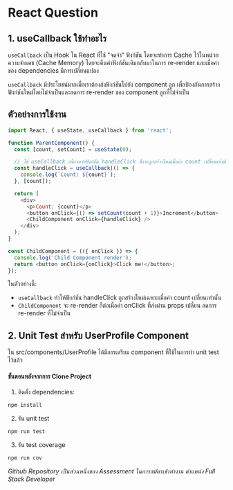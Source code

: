 # React Question

## 1. useCallback ใช้ทำอะไร
  `useCallback` เป็น Hook ใน React ที่ใช้ "จดจำ" ฟังก์ชัน โดยจะทำการ Cache ไว้ในหน่วยความจำแคช (Cache Memory) โดยจะคืนค่าฟังก์ชันเดิมกลับมาในการ re-render และเมื่อค่าของ dependencies มีการเปลี่ยนแปลง

  `useCallback` มีประโยชน์มากเมื่อเราต้องส่งฟังก์ชันไปยัง component ลูก เพื่อป้องกันการสร้างฟังก์ชันใหม่โดยไม่จำเป็นและลดการ re-render ของ component ลูกที่ไม่จำเป็น
 
 ## ตัวอย่างการใช้งาน
```js
import React, { useState, useCallback } from 'react';

function ParentComponent() {
  const [count, setCount] = useState(0);

  // ใช้ useCallback เพื่อจดจำฟังก์ชัน handleClick ซึ่งจะถูกสร้างใหม่เมื่อค่า count เปลี่ยนเท่านั้น
  const handleClick = useCallback(() => {
    console.log(`Count: ${count}`);
  }, [count]);

  return (
    <div>
      <p>Count: {count}</p>
      <button onClick={() => setCount(count + 1)}>Increment</button>
      <ChildComponent onClick={handleClick} />
    </div>
  );
}

const ChildComponent = (({ onClick }) => {
  console.log('Child Component render');
  return <button onClick={onClick}>Click me!</button>;
});

```
ในตัวอย่างนี้:
* `useCallback` ทำให้ฟังก์ชัน handleClick ถูกสร้างใหม่เฉพาะเมื่อค่า count เปลี่ยนเท่านั้น
* `ChildComponent` จะ re-render ก็ต่อเมื่อค่า onClick ที่ส่งผ่าน props เปลี่ยน ลดการ re-render ที่ไม่จำเป็น


## 2. Unit Test สำหรับ UserProfile Component

ใน src/components/UserProfile ได้มีการเตรียม component ที่ใช้ในการทำ unit test ไว้แล้ว

#### ขั้นตอนหลังจากการ Clone Project

1. ติดตั้ง dependencies:
```js
npm install
```

2. รัน unit test
```js
npm run test
```

3. รัน test coverage
```js
npm run cov
```



_Github Repository เป็นส่วนหนึ่งของ Assessment ในการสมัครเข้าทำงาน ตำแหน่ง Full Stack Developer_